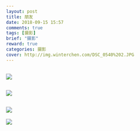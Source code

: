 ```yaml
---
layout: post
title: 朋友
date: 2018-09-15 15:57
comments: true
tags: [摄影]
brief: "摄影"
reward: true
categories: 摄影
cover: http://img.winterchen.com/DSC_0540%202.JPG
---
```


![](http://img.winterchen.com/DSC_0540%202.JPG)
---

![](http://img.winterchen.com/DSC_0537.JPG)
---

![](http://img.winterchen.com/DSC_0536.JPG)
---

![](http://img.winterchen.com/DSC_0541.JPG)